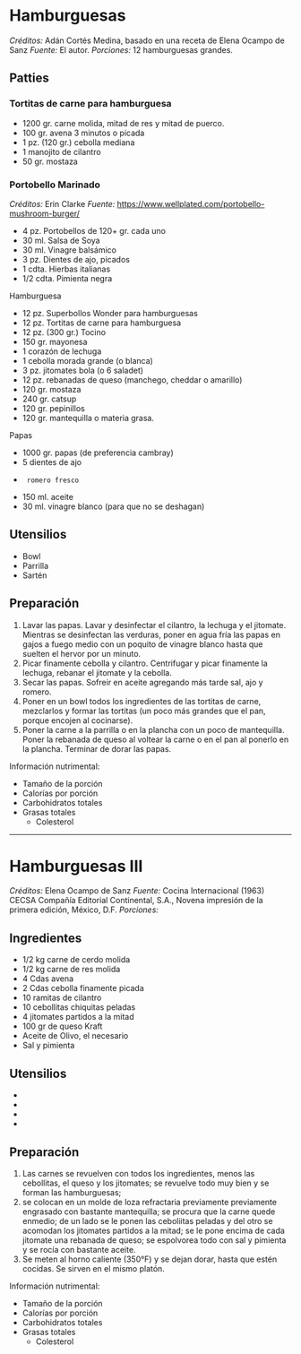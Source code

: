 # Hamburguesas

*Créditos:* Adán Cortés Medina, basado en una receta de Elena Ocampo de Sanz
*Fuente:* El autor.
*Porciones:* 12 hamburguesas grandes.

## Patties

### Tortitas de carne para hamburguesa

- 1200 gr. carne molida, mitad de res y mitad de puerco.
-  100 gr. avena 3 minutos o picada
-    1 pz. (120 gr.) cebolla mediana
-    1 manojito de cilantro
-   50 gr. mostaza

### Portobello Marinado

  *Créditos:* Erin Clarke
  *Fuente:* https://www.wellplated.com/portobello-mushroom-burger/
  
- 4 pz. Portobellos de 120+ gr. cada uno
- 30 ml. Salsa de Soya
- 30 ml. Vinagre balsámico
- 3 pz. Dientes de ajo, picados
- 1 cdta. Hierbas italianas
- 1/2 cdta. Pimienta negra
   


Hamburguesa

-   12 pz. Superbollos Wonder para hamburguesas
-   12 pz. Tortitas de carne para hamburguesa
-   12 pz. (300 gr.) Tocino
-  150 gr. mayonesa
-    1 corazón de lechuga
-    1 cebolla morada grande (o blanca)
-    3 pz. jitomates bola (o 6 saladet)
-   12 pz. rebanadas de queso (manchego, cheddar o amarillo)
-  120 gr. mostaza
-  240 gr. catsup
-  120 gr. pepinillos
-  120 gr. mantequilla o materia grasa.

Papas

- 1000 gr. papas (de preferencia cambray)
-    5 dientes de ajo
-      romero fresco
-  150 ml. aceite
-   30 ml. vinagre blanco (para que no se deshagan)

## Utensilios

- Bowl
- Parrilla
- Sartén

## Preparación

1. Lavar las papas. Lavar y desinfectar el cilantro, la lechuga y el jitomate. Mientras se desinfectan las verduras, poner en agua fría las papas en gajos a fuego medio con un poquito de vinagre blanco hasta que suelten el hervor por un minuto. 
2. Picar finamente cebolla y cilantro. Centrifugar y picar finamente la lechuga, rebanar el jitomate y la cebolla.
3. Secar las papas. Sofreir en aceite agregando más tarde sal, ajo y romero.
4. Poner en un bowl todos los ingredientes de las tortitas de carne, mezclarlos y formar las tortitas (un poco más grandes que el pan, porque encojen al cocinarse). 
5. Poner la carne a la parrilla o en la plancha con un poco de mantequilla. Poner la rebanada de queso al voltear la carne o en el pan al ponerlo en la plancha. Terminar de dorar las papas.

Información nutrimental:

- Tamaño de la porción
- Calorías por porción
- Carbohidratos totales
- Grasas totales
  - Colesterol

--------------------------------------------------------------------------------

# Hamburguesas III

*Créditos:* Elena Ocampo de Sanz
*Fuente:* Cocina Internacional (1963) CECSA Compañía Editorial Continental, S.A., Novena impresión de la primera edición, México, D.F.
*Porciones:*


## Ingredientes

- 1/2 kg carne de cerdo molida
- 1/2 kg carne de res molida
- 4 Cdas avena
- 2 Cdas cebolla finamente picada
- 10 ramitas de cilantro
- 10 cebollitas chiquitas peladas
- 4 jitomates partidos a la mitad
- 100 gr de queso Kraft
- Aceite de Olivo, el necesario
- Sal y pimienta


## Utensilios

- 
- 
- 
- 


## Preparación

1. Las carnes se revuelven con todos los ingredientes, menos las cebollitas, el queso y los jitomates; se revuelve todo muy bien y se forman las hamburguesas;
2. se colocan en un molde de loza refractaria previamente previamente engrasado con bastante mantequilla; se procura que la carne quede enmedio; de un lado se le ponen las ceboliitas peladas y del otro se acomodan los jitomates partidos a la mitad; se le pone encima de cada jitomate una rebanada de queso; se espolvorea todo con sal y pimienta y se rocía con bastante aceite.
3. Se meten al horno caliente (350°F) y se dejan dorar, hasta que estén cocidas. Se sirven en el mismo platón.


Información nutrimental:

- Tamaño de la porción
- Calorías por porción
- Carbohidratos totales
- Grasas totales
  - Colesterol



  
